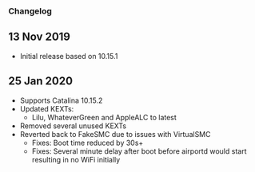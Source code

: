 ### Changelog
## 13 Nov 2019
  - Initial release based on 10.15.1

## 25 Jan 2020
  - Supports Catalina 10.15.2
  - Updated KEXTs:
    - Lilu, WhateverGreen and AppleALC to latest
  - Removed several unused KEXTs
  - Reverted back to FakeSMC due to issues with VirtualSMC
    - Fixes: Boot time reduced by 30s+
    - Fixes: Several minute delay after boot before airportd would start resulting in no WiFi initially
